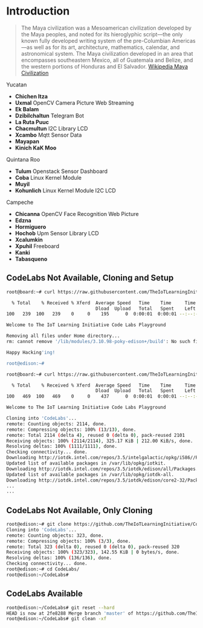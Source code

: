 # Introduction

> The Maya civilization was a Mesoamerican civilization developed by the Maya peoples, and noted for its hieroglyphic script—the only known fully developed writing system of the pre-Columbian Americas—as well as for its art, architecture, mathematics, calendar, and astronomical system. The Maya civilization developed in an area that encompasses southeastern Mexico, all of Guatemala and Belize, and the western portions of Honduras and El Salvador. [Wikipedia Maya Civilization](https://en.wikipedia.org/wiki/Maya_civilization)

Yucatan

- __Chichen Itza__
- __Uxmal__ OpenCV Camera Picture Web Streaming
- __Ek Balam__ 
- __Dzibilchaltun__ Telegram Bot
- __La Ruta Puuc__
- __Chacmultun__ I2C Library LCD
- __Xcambo__ Mqtt Sensor Data
- __Mayapan__
- __Kinich KaK Moo__

Quintana Roo

- __Tulum__ Openstack Sensor Dashboard
- __Coba__ Linux Kernel Module
- __Muyil__ 
- __Kohunlich__ Linux Kernel Module I2C LCD

Campeche

- __Chicanna__ OpenCV Face Recognition Web Picture
- __Edzna__
- __Hormiguero__
- __Hochob__ Upm Sensor Library LCD
- __Xcalumkin__
- __Xpuhil__ Freeboard
- __Kanki__
- __Tabasqueno__

## CodeLabs Not Available, Cloning and Setup

```sh
root@board:~# curl https://raw.githubusercontent.com/TheIoTLearningInitiative/CodeLabs/master/Scripts/clean.sh -o - | sh
```

```sh
  % Total    % Received % Xferd  Average Speed   Time    Time     Time  Current
                                 Dload  Upload   Total   Spent    Left  Speed
100   239  100   239    0     0    195      0  0:00:01  0:00:01 --:--:--   217

Welcome to The IoT Learning Initiative Code Labs Playground

Removing all files under Home directory...
rm: cannot remove '/lib/modules/3.10.98-poky-edison+/build': No such file or directory

Happy Hacking'ing!

root@edison:~# 
```

```sh
root@board:~# curl https://raw.githubusercontent.com/TheIoTLearningInitiative/CodeLabs/master/Scripts/setup.sh -o - | sh
```

```sh
  % Total    % Received % Xferd  Average Speed   Time    Time     Time  Current
                                 Dload  Upload   Total   Spent    Left  Speed
100   469  100   469    0     0    437      0  0:00:01  0:00:01 --:--:--   489

Welcome to The IoT Learning Initiative Code Labs Playground

Cloning into 'CodeLabs'...
remote: Counting objects: 2114, done.
remote: Compressing objects: 100% (13/13), done.
remote: Total 2114 (delta 4), reused 0 (delta 0), pack-reused 2101
Receiving objects: 100% (2114/2114), 325.17 KiB | 212.00 KiB/s, done.
Resolving deltas: 100% (1111/1111), done.
Checking connectivity... done.
Downloading http://iotdk.intel.com/repos/3.5/intelgalactic/opkg/i586//Packages.
Updated list of available packages in /var/lib/opkg/iotkit.
Downloading http://iotdk.intel.com/repos/3.5/iotdk/edison/all/Packages.
Updated list of available packages in /var/lib/opkg/iotdk-all.
Downloading http://iotdk.intel.com/repos/3.5/iotdk/edison/core2-32/Packages.
...
...
```

## CodeLabs Not Available, Only Cloning

```sh
root@edison:~# git clone https://github.com/TheIoTLearningInitiative/CodeLabs.git
Cloning into 'CodeLabs'...
remote: Counting objects: 323, done.
remote: Compressing objects: 100% (3/3), done.
remote: Total 323 (delta 0), reused 0 (delta 0), pack-reused 320
Receiving objects: 100% (323/323), 142.55 KiB | 0 bytes/s, done.
Resolving deltas: 100% (136/136), done.
Checking connectivity... done.
root@edison:~# cd CodeLabs/
root@edison:~/CodeLabs# 
```

## CodeLabs Available

```sh
root@edison:~/CodeLabs# git reset --hard
HEAD is now at 2fe8288 Merge branch 'master' of https://github.com/TheIoTLearningInitiative/CodeLabs
root@edison:~/CodeLabs# git clean -xf
```
